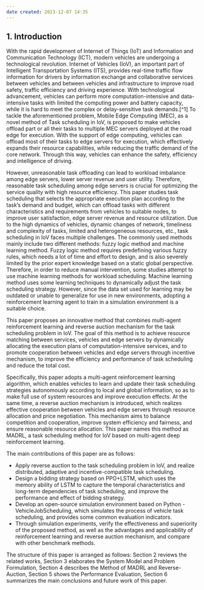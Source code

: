 ```yaml
---
date created: 2023-12-07 14:35
---
```


## 1. Introduction

With the rapid development of Internet of Things (IoT) and Information and Communication Technology (ICT), modern vehicles are undergoing a technological revolution. Internet of Vehicles (IoV), an important part of Intelligent Transportation Systems (ITS), provides real-time traffic flow information for drivers by information exchange and collaborative services between vehicles and between vehicles and infrastructure to improve road safety, traffic efficiency and driving experience. With technological advancement, vehicles can perform more computation-intensive and data-intensive tasks with limited the computing power and battery capacity, while it is hard to meet the complex or delay-sensitive task demands.[^1] To tackle the aforementioned problem, Mobile Edge Computing (MEC), as a novel method of Task scheduling in IoV, is proposed to make vehicles offload part or all their tasks to multiple MEC servers deployed at the road edge for execution. With the support of edge computing, vehicles can offload most of their tasks to edge servers for execution, which effectively expands their resource capabilities, while reducing the traffic demand of the core network. Through this way, vehicles can enhance the safety, efficiency and intelligence of driving.

However, unreasonable task offloading can lead to workload imbalance among edge servers, lower server revenue and user utility. Therefore, reasonable task scheduling among edge servers is crucial for optimizing the service quality with high resource efficiency. This paper studies task scheduling that selects the appropriate execution plan according to the task’s demand and budget, which can offload tasks with different characteristics and requirements from vehicles to suitable nodes, to improve user satisfaction, edge server revenue and resource utilization. Due to the high dynamics of vehicles, dynamic changes of network, timeliness and complexity of tasks, limited and heterogeneous resources, etc., task scheduling in IoV faces multiple challenges. The commonly used methods mainly include two different methods: fuzzy logic method and machine learning method. Fuzzy logic method requires predefining various fuzzy rules, which needs a lot of time and effort to design, and is also severely limited by the prior expert knowledge based on a static global perspective. Therefore, in order to reduce manual intervention, some studies attempt to use machine learning methods for workload scheduling. Machine learning method uses some learning techniques to dynamically adjust the task scheduling strategy. However, since the data set used for learning may be outdated or unable to generalize for use in new environments, adopting a reinforcement learning agent to train in a simulation environment is a suitable choice. 

This paper proposes an innovative method that combines multi-agent reinforcement learning and reverse auction mechanism for the task scheduling problem in IoV. The goal of this method is to achieve resource matching between services, vehicles and edge servers by dynamically allocating the execution plans of computation-intensive services, and to promote cooperation between vehicles and edge servers through incentive mechanism, to improve the efficiency and performance of task scheduling and reduce the total cost. 

Specifically, this paper adopts a multi-agent reinforcement learning algorithm, which enables vehicles to learn and update their task scheduling strategies autonomously according to local and global information, so as to make full use of system resources and improve execution effects. At the same time, a reverse auction mechanism is introduced, which realizes effective cooperation between vehicles and edge servers through resource allocation and price negotiation. This mechanism aims to balance competition and cooperation, improve system efficiency and fairness, and ensure reasonable resource allocation. This paper names this method as MADRL, a task scheduling method for IoV based on multi-agent deep reinforcement learning.

The main contributions of this paper are as follows:

- Apply reverse auction to the task scheduling problem in IoV, and realize distributed, adaptive and incentive-compatible task scheduling.
- Design a bidding strategy based on PPO+LSTM, which uses the memory ability of LSTM to capture the temporal characteristics and long-term dependencies of task scheduling, and improve the performance and effect of bidding strategy.
- Develop an open-source simulation environment based on Python - VehicleJobScheduling, which simulates the process of vehicle task scheduling, and provides some common evaluation indicators.
- Through simulation experiments, verify the effectiveness and superiority of the proposed method, as well as the advantages and applicability of reinforcement learning and reverse auction mechanism, and compare with other benchmark methods.

The structure of this paper is arranged as follows: Section 2 reviews the related works, Section 3 elaborates the System Model and Problem Formulation, Section 4 describes the Method of MADRL and Reverse-Auction, Section 5 shows the Performance Evaluation, Section 6 summarizes the main conclusions and future work of this paper.
